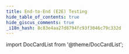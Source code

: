 ```yaml
---
title: End-to-End (E2E) Testing
hide_table_of_contents: true
hide_giscus_comments: true
_i18n_hash: 8c83e4aa27d8794fc93f3046c79c332d
---
```

<Head>
  <style>{`
  .container {
    max-width: 65em !important;
  }
  `}</style>
</Head>

<!-- vale off -->
import DocCardList from '@theme/DocCardList';

<!-- vale on -->


<DocCardList className="topics-list" />
